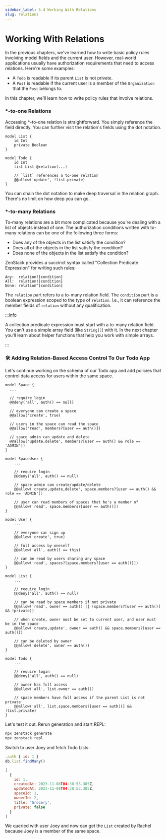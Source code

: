 ```yaml
---
sidebar_label: 5.4 Working With Relations
slug: relations
---
```


# Working With Relations

In the previous chapters, we've learned how to write basic policy rules involving model fields and the current user. However, real-world applications usually have authorization requirements that need to access relations. Here're some examples:

- A `Todo` is readable if its parent `List` is not private.
- A `Post` is readable if the current user is a member of the `Organization` that the `Post` belongs to.

In this chapter, we'll learn how to write policy rules that involve relations.

### *-to-one Relations

Accessing *-to-one relation is straightforward. You simply reference the field directly. You can further visit the relation's fields using the dot notation.

```zmodel
model List {
    id Int
    private Boolean
}

model Todo {
    id Int
    list List @relation(...)

    // `list` references a to-one relation
    @@allow('update', !list.private)
}
```

You can chain the dot notation to make deep traversal in the relation graph. There's no limit on how deep you can go.

### *-to-many Relations

To-many relations are a bit more complicated because you're dealing with a list of objects instead of one. The authorization conditions written with to-many relations can be one of the following three forms:

- Does any of the objects in the list satisfy the condition?
- Does all of the objects in the list satisfy the condition?
- Does none of the objects in the list satisfy the condition?

ZenStack provides a succinct syntax called "Collection Predicate Expression" for writing such rules:

```
Any:  relation?[condition]
All:  relation![condition]
None: relation^[condition]
```

The `relation` part refers to a to-many relation field. The `condition` part is a boolean expression scoped to the type of `relation`. I.e., it can reference the member fields of `relation` without any qualification.

:::info

A collection predicate expression must start with a to-many relation field. You can't use a simple array field (like `String[]`) with it. In the next chapter you'll learn about helper functions that help you work with simple arrays.

:::

### 🛠️ Adding Relation-Based Access Control To Our Todo App

Let's continue working on the schema of our Todo app and add policies that control data access for users within the same space.

```zmodel title="schema.zmodel"
model Space {
  ...

  // require login
  @@deny('all', auth() == null)

  // everyone can create a space
  @@allow('create', true)

  // users in the space can read the space
  @@allow('read', members?[user == auth()])

  // space admin can update and delete
  @@allow('update,delete', members?[user == auth() && role == 'ADMIN'])
}

model SpaceUser {
    ...

    // require login
    @@deny('all', auth() == null)

    // space admin can create/update/delete
    @@allow('create,update,delete', space.members?[user == auth() && role == 'ADMIN'])

    // user can read members of spaces that he's a member of
    @@allow('read', space.members?[user == auth()])
}

model User {
    ...

    // everyone can sign up
    @@allow('create', true)

    // full access by oneself
    @@allow('all', auth() == this)

    // can be read by users sharing any space
    @@allow('read', spaces?[space.members?[user == auth()]])
}

model List {
    ...

    // require login
    @@deny('all', auth() == null)

    // can be read by space members if not private
    @@allow('read', owner == auth() || (space.members?[user == auth()] && !private))

    // when create, owner must be set to current user, and user must be in the space
    @@allow('create,update', owner == auth() && space.members?[user == auth()])

    // can be deleted by owner
    @@allow('delete', owner == auth())
}

model Todo {
    ...

    // require login
    @@deny('all', auth() == null)

    // owner has full access
    @@allow('all', list.owner == auth())

    // space members have full access if the parent List is not private
    @@allow('all', list.space.members?[user == auth()] && !list.private)
}
```

Let's test it out. Rerun generation and start REPL:

```bash
npx zenstack generate
npx zenstack repl
```

Switch to user Joey and fetch Todo Lists:

```js
.auth { id: 1 }
db.list.findMany()
```

```js
[
  {
    id: 1,
    createdAt: 2023-11-08T04:38:53.385Z,
    updatedAt: 2023-11-08T04:38:53.385Z,
    spaceId: 1,
    ownerId: 2,
    title: 'Grocery',
    private: false
  }
]
```

We queried with user Joey and now can get the `List` created by Rachel because Joey is a member of the same space.
